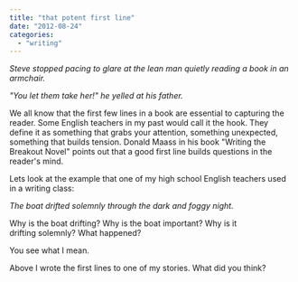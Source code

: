 ```yaml
---
title: "that potent first line"
date: "2012-08-24"
categories: 
  - "writing"
---
```


_Steve stopped pacing to glare at the lean man quietly reading a book in an armchair._

_"You let them take her!" he yelled at his father._

We all know that the first few lines in a book are essential to capturing the reader. Some English teachers in my past would call it the hook. They define it as something that grabs your attention, something unexpected, something that builds tension. Donald Maass in his book "Writing the Breakout Novel" points out that a good first line builds questions in the reader's mind.

Lets look at the example that one of my high school English teachers used in a writing class:

_The boat drifted solemnly through the dark and foggy night._

Why is the boat drifting? Why is the boat important? Why is it drifting solemnly? What happened?

You see what I mean.

Above I wrote the first lines to one of my stories. What did you think?
